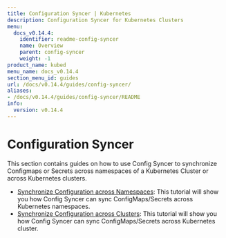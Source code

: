```yaml
---
title: Configuration Syncer | Kubernetes
description: Configuration Syncer for Kubernetes Clusters
menu:
  docs_v0.14.4:
    identifier: readme-config-syncer
    name: Overview
    parent: config-syncer
    weight: -1
product_name: kubed
menu_name: docs_v0.14.4
section_menu_id: guides
url: /docs/v0.14.4/guides/config-syncer/
aliases:
- /docs/v0.14.4/guides/config-syncer/README
info:
  version: v0.14.4
---
```


# Configuration Syncer

This section contains guides on how to use Config Syncer to synchronize Configmaps or Secrets across namespaces of a Kubernetes Cluster or across Kubernetes clusters.

- [Synchronize Configuration across Namespaces](/docs/v0.14.4/guides/config-syncer/intra-cluster): This tutorial will show you how Config Syncer can sync ConfigMaps/Secrets across Kubernetes namespaces.
- [Synchronize Configuration across Clusters](/docs/v0.14.4/guides/config-syncer/inter-cluster): This tutorial will show you how Config Syncer can sync ConfigMaps/Secrets across Kubernetes cluster.
